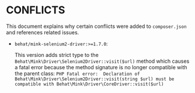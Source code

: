 # CONFLICTS

This document explains why certain conflicts were added to `composer.json` and
references related issues.

- `behat/mink-selenium2-driver:>=1.7.0`:

  This version adds strict type to the `Behat\Mink\Driver\Selenium2Driver::visit($url)` method
  which causes a fatal error because the method signature is no longer compatible with the parent class:
  `PHP Fatal error:  Declaration of Behat\Mink\Driver\Selenium2Driver::visit(string $url) must be compatible with Behat\Mink\Driver\CoreDriver::visit($url)`
